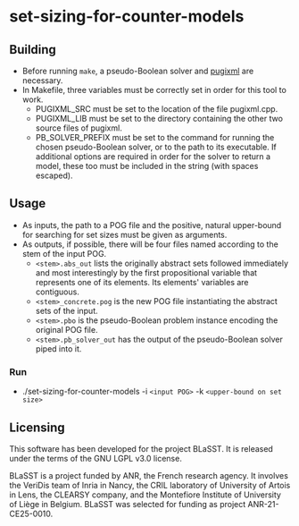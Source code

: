 # set-sizing-for-counter-models
## Building
- Before running ``make``, a pseudo-Boolean solver and [pugixml](https://github.com/zeux/pugixml/tree/master/src) are necessary.
- In Makefile, three variables must be correctly set in order for this tool to work.
  - PUGIXML_SRC must be set to the location of the file pugixml.cpp.
  - PUGIXML_LIB must be set to the directory containing the other two source files of pugixml.
  - PB_SOLVER_PREFIX must be set to the command for running the chosen pseudo-Boolean solver, or to the path to its executable. If additional options are required in order for the solver to return a model, these too must be included in the string (with spaces escaped).

## Usage
- As inputs, the path to a POG file and the positive, natural upper-bound for searching for set sizes must be given as arguments.
- As outputs, if possible, there will be four files named according to the stem of the input POG.
  - `<stem>.abs_out` lists the originally abstract sets followed immediately and most interestingly by the first propositional variable that represents one of its elements. Its elements' variables are contiguous.
  - `<stem>_concrete.pog` is the new POG file instantiating the abstract sets of the input.
  - `<stem>.pbo` is the pseudo-Boolean problem instance encoding the original POG file.
  - `<stem>.pb_solver_out` has the output of the pseudo-Boolean solver piped into it.

### Run
- ./set-sizing-for-counter-models -i `<input POG>` -k `<upper-bound on set size>`

## Licensing

This software has been developed for the project BLaSST. It is released under the terms of the GNU LGPL v3.0 license.

BLaSST is a project funded by ANR, the French research agency. It involves the VeriDis team of Inria in Nancy, the CRIL laboratory of University of Artois in Lens, the CLEARSY company, and the Montefiore Institute of University of Liège in Belgium. BLaSST was selected for funding as project ANR-21-CE25-0010.